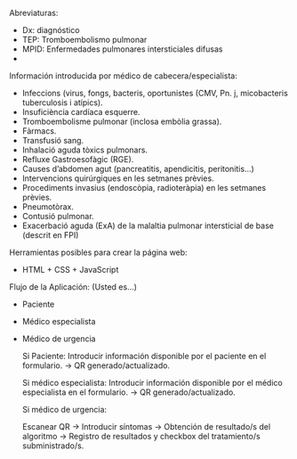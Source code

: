 Abreviaturas:

- Dx: diagnóstico
- TEP: Tromboembolismo pulmonar
- MPID: Enfermedades pulmonares intersticiales difusas
- 



Información introducida por médico de cabecera/especialista:

- Infeccions (virus, fongs, bacteris, oportunistes (CMV, Pn. j, micobacteris tuberculosis i atípics).
- Insuficiència cardíaca esquerre.
- Tromboembolisme pulmonar (inclosa embòlia grassa).
- Fàrmacs.
- Transfusió sang.
- Inhalació aguda tòxics pulmonars.
- Refluxe Gastroesofàgic (RGE).
- Causes d’abdomen agut (pancreatitis, apendicitis, peritonitis...)
- Intervencions quirúrgiques en les setmanes prèvies.
- Procediments invasius (endoscòpia, radioteràpia) en les setmanes prèvies.
- Pneumotòrax.
- Contusió pulmonar.
- Exacerbació aguda (ExA) de la malaltia pulmonar intersticial de base (descrit en FPI)




Herramientas posibles para crear la página web:

- HTML + CSS + JavaScript



Flujo de la Aplicación:
(Usted es...)
- Paciente
- Médico especialista
- Médico de urgencia

  Si Paciente:
  Introducir información disponible por el paciente en el formulario. -> QR generado/actualizado.

  Si médico especialista:
  Introducir información disponible por el médico especialista en el formulario. -> QR generado/actualizado.

  Si médico de urgencia:

  Escanear QR -> Introducir síntomas -> Obtención de resultado/s del algoritmo -> Registro de resultados y checkbox del tratamiento/s subministrado/s.

  

  

